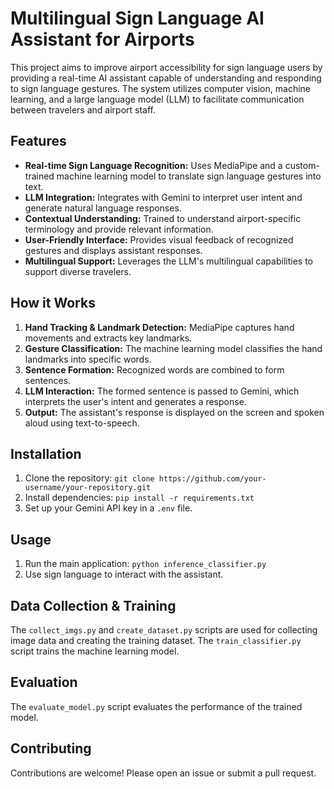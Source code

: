 # Multilingual Sign Language AI Assistant for Airports

This project aims to improve airport accessibility for sign language users by providing a real-time AI assistant capable of understanding and responding to sign language gestures. The system utilizes computer vision, machine learning, and a large language model (LLM) to facilitate communication between travelers and airport staff.

## Features

* **Real-time Sign Language Recognition:** Uses MediaPipe and a custom-trained machine learning model to translate sign language gestures into text.
* **LLM Integration:** Integrates with Gemini to interpret user intent and generate natural language responses.
* **Contextual Understanding:** Trained to understand airport-specific terminology and provide relevant information.
* **User-Friendly Interface:** Provides visual feedback of recognized gestures and displays assistant responses.
* **Multilingual Support:** Leverages the LLM's multilingual capabilities to support diverse travelers.

## How it Works

1. **Hand Tracking & Landmark Detection:** MediaPipe captures hand movements and extracts key landmarks.
2. **Gesture Classification:** The machine learning model classifies the hand landmarks into specific words.
3. **Sentence Formation:** Recognized words are combined to form sentences.
4. **LLM Interaction:** The formed sentence is passed to Gemini, which interprets the user's intent and generates a response.
5. **Output:** The assistant's response is displayed on the screen and spoken aloud using text-to-speech.

## Installation

1. Clone the repository: `git clone https://github.com/your-username/your-repository.git`
2. Install dependencies: `pip install -r requirements.txt`
3. Set up your Gemini API key in a `.env` file.

## Usage

1. Run the main application: `python inference_classifier.py`
2. Use sign language to interact with the assistant.

## Data Collection & Training

The `collect_imgs.py` and `create_dataset.py` scripts are used for collecting image data and creating the training dataset. The `train_classifier.py` script trains the machine learning model.

## Evaluation

The `evaluate_model.py` script evaluates the performance of the trained model.

## Contributing

Contributions are welcome! Please open an issue or submit a pull request.
